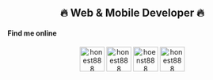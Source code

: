 <h2 align="center">🔥 Web & Mobile Developer 🔥</h2>

<h4>Find me online</h5>
<div align="center">
  <a href="https://discord.gg/honest888" target="blank"><img align="center" src="https://cdn0.iconfinder.com/data/icons/free-social-media-set/24/discord-512.png" alt="honest888" height="50px" width="50px" /></a>
  <a href="https://t.me/honest8888" target="blank"><img align="center" src="https://cdn0.iconfinder.com/data/icons/tuts/256/telegram.png" alt="honest888" height="50px" width="50px" /></a>
  <a href="https://join.skype.com/invite/ORViDdbMeCnR" target="blank"><img align="center" src="https://cdn1.iconfinder.com/data/icons/social-icon-1-1/512/social_style_1_skype-512.png" alt="hoenst888" height="50px" width="50px"/></a>
  <a href="https://wa.me/17162208652" target="blank"><img align="center" src="https://cdn0.iconfinder.com/data/icons/social-circle-3/72/Whatsapp-512.png" alt="honest888" height="50px" width="50px" /></a>
<div>
</p>
<!-- Proudly created with GPRM ( https://gprm.itsvg.in ) -->
